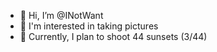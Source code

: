 - 👋 Hi, I’m @INotWant
- 👀 I'm interested in taking pictures
- 🌇 Currently, I plan to shoot 44 sunsets (3/44)

<!---
INotWant/INotWant is a ✨ special ✨ repository because its `README.md` (this file) appears on your GitHub profile.
You can click the Preview link to take a look at your changes.
--->
